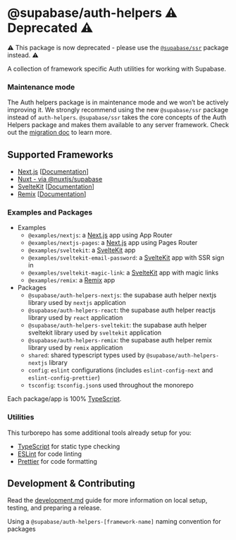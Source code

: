 # @supabase/auth-helpers ⚠️ Deprecated ⚠️

⚠️ This package is now deprecated - please use the [`@supabase/ssr`](https://github.com/supabase/ssr) package instead. ⚠️

A collection of framework specific Auth utilities for working with Supabase.

### Maintenance mode

The Auth helpers package is in maintenance mode and we won’t be actively improving it. We strongly recommend using the new `@supabase/ssr` package instead of `auth-helpers`. `@supabase/ssr` takes the core concepts of the Auth Helpers package and makes them available to any server framework. Check out the [migration doc](https://supabase.com/docs/guides/auth/server-side/migrating-to-ssr-from-auth-helpers) to learn more.

## Supported Frameworks

- [Next.js](https://nextjs.org) [[Documentation](https://supabase.com/docs/guides/auth/auth-helpers/nextjs)]
- [Nuxt - via @nuxtjs/supabase](https://supabase.nuxtjs.org/)
- [SvelteKit](https://kit.svelte.dev) [[Documentation](https://supabase.com/docs/guides/auth/auth-helpers/sveltekit)]
- [Remix](https://remix.run/) [[Documentation](https://supabase.com/docs/guides/auth/auth-helpers/remix)]

### Examples and Packages

- Examples
  - `@examples/nextjs`: a [Next.js](https://nextjs.org) app using App Router
  - `@examples/nextjs-pages`: a [Next.js](https://nextjs.org) app using Pages Router
  - `@examples/sveltekit`: a [SvelteKit](https://kit.svelte.dev) app
  - `@examples/sveltekit-email-password`: a [SvelteKit](https://kit.svelte.dev) app with SSR sign in
  - `@examples/sveltekit-magic-link`: a [SvelteKit](https://kit.svelte.dev) app with magic links
  - `@examples/remix`: a [Remix](https://remix.run/) app
- Packages
  - `@supabase/auth-helpers-nextjs`: the supabase auth helper nextjs library used by `nextjs` application
  - `@supabase/auth-helpers-react`: the supabase auth helper reactjs library used by `react` application
  - `@supabase/auth-helpers-sveltekit`: the supabase auth helper sveltekit library used by `sveltekit` application
  - `@supabase/auth-helpers-remix`: the supabase auth helper remix library used by `remix` application
  - `shared`: shared typescript types used by `@supabase/auth-helpers-nextjs` library
  - `config`: `eslint` configurations (includes `eslint-config-next` and `eslint-config-prettier`)
  - `tsconfig`: `tsconfig.json`s used throughout the monorepo

Each package/app is 100% [TypeScript](https://www.typescriptlang.org/).

### Utilities

This turborepo has some additional tools already setup for you:

- [TypeScript](https://www.typescriptlang.org/) for static type checking
- [ESLint](https://eslint.org/) for code linting
- [Prettier](https://prettier.io) for code formatting

## Development & Contributing

Read the [development.md](./development.md) guide for more information on local setup, testing, and preparing a release.

Using a `@supabase/auth-helpers-[framework-name]` naming convention for packages

